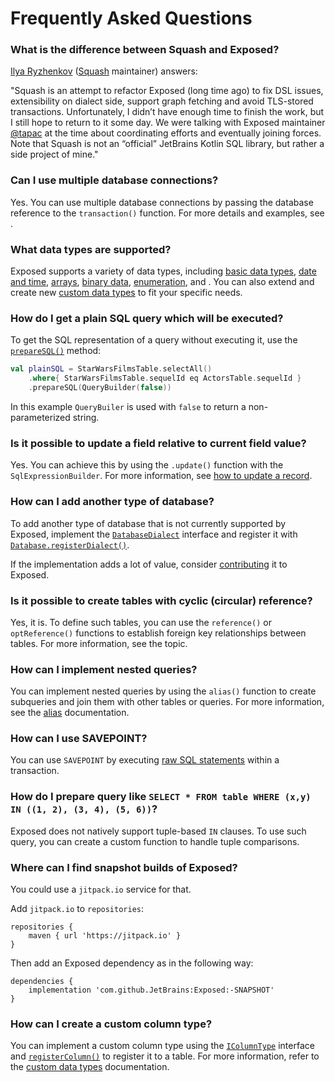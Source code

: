 # Frequently Asked Questions 

### What is the difference between Squash and Exposed?

[Ilya Ryzhenkov](https://github.com/orangy/) ([Squash](https://github.com/orangy/squash) maintainer) answers:

"Squash is an attempt to refactor Exposed (long time ago) to fix DSL issues, extensibility on dialect side, support
graph fetching and avoid TLS-stored transactions. Unfortunately, I didn’t have enough time to finish the work, but I 
still hope to return to it some day. We were talking with Exposed maintainer [@tapac](https://github.com/tapac/) at
the time about coordinating efforts and eventually joining forces. Note that Squash is not an “official” JetBrains
Kotlin SQL library, but rather a side project of mine."

### Can I use multiple database connections?

Yes. You can use multiple database connections by passing the database reference to the `transaction()` function.
For more details and examples, see [](Transactions.md#working-with-multiple-databases).

### What data types are supported?

Exposed supports a variety of data types, including [basic data types](Numeric-Boolean-String-Types.topic),
[date and time](Date-and-time-types.topic), [arrays](Array-types.topic), [binary data](Binary-types.topic),
[enumeration](Enumeration-types.topic), and [](JSON-And-JSONB-types.topic). You can also extend and create new
[custom data types](Custom-data-types.topic) to fit your specific needs.

### How do I get a plain SQL query which will be executed?

To get the SQL representation of a query without executing it, use the
[`prepareSQL()`](https://jetbrains.github.io/Exposed/api/exposed-core/org.jetbrains.exposed.sql/-abstract-query/prepare-s-q-l.html)
method:

```kotlin
val plainSQL = StarWarsFilmsTable.selectAll()
    .where{ StarWarsFilmsTable.sequelId eq ActorsTable.sequelId }
    .prepareSQL(QueryBuilder(false))
```
In this example `QueryBuiler` is used with `false` to return a non-parameterized string.

### Is it possible to update a field relative to current field value?

Yes. You can achieve this by using the `.update()` function with the `SqlExpressionBuilder`. For more information, see
[how to update a record](DSL-CRUD-operations.topic#update-record).

### How can I add another type of database?

To add another type of database that is not currently supported by Exposed, implement the
[`DatabaseDialect`](https://jetbrains.github.io/Exposed/api/exposed-core/org.jetbrains.exposed.sql.vendors/-database-dialect/index.html)
interface and register it with
[`Database.registerDialect()`](https://jetbrains.github.io/Exposed/api/exposed-core/org.jetbrains.exposed.sql/-database/-companion/register-dialect.html).

If the implementation adds a lot of value, consider [contributing](Contributing.md) it to Exposed.

### Is it possible to create tables with cyclic (circular) reference?

Yes, it is. To define such tables, you can use the `reference()` or `optReference()` functions to establish foreign key 
relationships between tables. For more information, see the [](DAO-Relationships.topic) topic.

### How can I implement nested queries?

You can implement nested queries by using the `alias()` function to create subqueries and join them with other tables
or queries. For more information, see the [alias](DSL-Querying-data.topic#alias) documentation.

### How can I use SAVEPOINT?
You can use `SAVEPOINT` by executing [raw SQL statements](Working-with-SQL-Strings.md) within a transaction.

### How do I prepare query like `SELECT * FROM table WHERE (x,y) IN ((1, 2), (3, 4), (5, 6))`?
Exposed does not natively support tuple-based `IN` clauses. To use such query, you can create a custom function to 
handle tuple comparisons.

### Where can I find snapshot builds of Exposed?

You could use a `jitpack.io` service for that.

Add `jitpack.io` to `repositories`:
```
repositories {
    maven { url 'https://jitpack.io' }
}
```
Then add an Exposed dependency as in the following way:

```
dependencies {
    implementation 'com.github.JetBrains:Exposed:-SNAPSHOT'
}
```

### How can I create a custom column type?

You can implement a custom column type using the [`IColumnType`](https://github.com/JetBrains/Exposed/blob/76a671e57a0105d6aed79e256c088690bd4a56b6/exposed-core/src/main/kotlin/org/jetbrains/exposed/sql/ColumnType.kt#L25) interface
and [`registerColumn()`](https://github.com/JetBrains/Exposed/blob/76a671e57a0105d6aed79e256c088690bd4a56b6/exposed-core/src/main/kotlin/org/jetbrains/exposed/sql/Table.kt#L387)
to register it to a table. For more information, refer to the [custom data types](Custom-data-types.topic) documentation.
